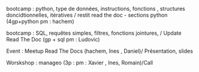 bootcamp : python, type de données, instructions, fonctions , structures doncidtionnelles, itératives / restit read the doc - sections python (4gp+python pm : hachem)

bootcamp : SQL, requêtes simples, filtres, fonctions jointures, / Update Read The Doc (gp + sql pm : Ludovic)

Event : Meetup Read The Docs (hachem, Ines , Daniel)/ Présentation, slides 

Worskshop : manageo (3p : pm : Xavier , Ines, Romain)/Call